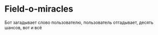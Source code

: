 # Field-o-miracles
Бот загадывает слово пользователю, пользователь отгадывает, десять шансов, вот и всё
